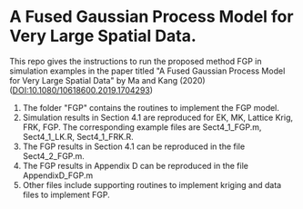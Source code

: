 # A Fused Gaussian Process Model for Very Large Spatial Data. 

This repo gives the instructions to run the proposed method FGP in simulation examples in the paper titled "A Fused Gaussian Process Model for Very Large Spatial Data" by Ma and Kang (2020) ([DOI:10.1080/10618600.2019.1704293](https://doi.org/10.1080/10618600.2019.1704293))

1. The folder "FGP" contains the routines to implement the FGP model.
2. Simulation results in Section 4.1 are reproduced for EK, MK, Lattice Krig, FRK, FGP. The corresponding example files are Sect4_1_FGP.m, Sect4_1_LK.R, 
Sect4_1_FRK.R. 
3. The FGP results in Section 4.1 can be reproduced in the file Sect4_2_FGP.m.
4. The FGP results in Appendix D can be reproduced in the file AppendixD_FGP.m 
5. Other files include supporting routines to implement kriging and data files to implement FGP.
